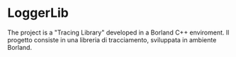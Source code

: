 # LoggerLib
The project is a "Tracing Library" developed in a Borland C++ enviroment. Il progetto consiste in una libreria di tracciamento, sviluppata in ambiente Borland.
